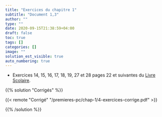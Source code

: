 ```yaml
---
title: "Exercices du chapitre 1"
subtitle: "Document 1,3"
author: ""
type: ""
date: 2020-09-15T21:38:59+04:00
draft: false
toc: true
tags: []
categories: []
image: ""
solution_est_visible: true
auto_numbering: true
---
```


- Exercices 14, 15, 16, 17, 18, 19, 27 et 28 pages 22 et suivantes du [Livre Scolaire](https://www.lelivrescolaire.fr/page/6545742).

{{% solution "Corrigés" %}}

{{< remote "Corrigé" "/premieres-pc/chap-1/4-exercices-corrige.pdf" >}}

{{% /solution %}}
